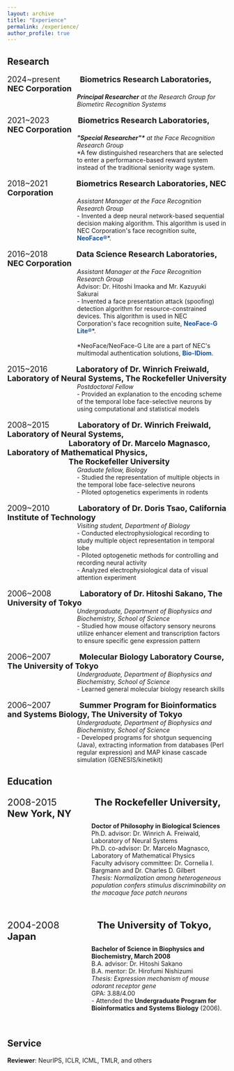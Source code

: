 ```yaml
---
layout: archive
title: "Experience"
permalink: /experience/
author_profile: true
---
```


## Research  
<p style="font-size:18px">2024~present&nbsp;&nbsp;&nbsp;&nbsp;&nbsp;&nbsp;&nbsp;&nbsp;
<b>Biometrics Research Laboratories, NEC Corporation</b></p>
<p style='margin-left:120.0pt;margin-top:-18px;'>
<i><b>Principal Researcher</b> at the Research Group for Biometirc Recognition Systems</i>
</p>
<p style="font-size:18px">2021~2023&nbsp;&nbsp;&nbsp;&nbsp;&nbsp;&nbsp;&nbsp;&nbsp;&nbsp;&nbsp;&nbsp;&nbsp;
<b>Biometrics Research Laboratories, NEC Corporation</b></p>
<p style='margin-left:120.0pt;margin-top:-18px;'>
<i><b>"Special Researcher"*</b> at the Face Recognition Research Group</i><br>
*A few distinguished researchers that are selected to enter a performance-based reward system instead of the traditional seniority wage system.<br>
</p>
<p style="font-size:18px">2018~2021&nbsp;&nbsp;&nbsp;&nbsp;&nbsp;&nbsp;&nbsp;&nbsp;&nbsp;&nbsp;&nbsp;&nbsp;
<b>Biometrics Research Laboratories, NEC Corporation</b></p>
<p style='margin-left:120.0pt;margin-top:-18px;'>
<i>Assistant Manager at the Face Recognition Research Group</i><br>
- Invented a deep neural network-based sequential decision making algorithm. This algorithm is used in NEC Corporation's face recognition suite, <span style="color:#145094"><b>NeoFace&reg;</b></span>*.
</p>

<p style="font-size:18px">2016~2018&nbsp;&nbsp;&nbsp;&nbsp;&nbsp;&nbsp;&nbsp;&nbsp;&nbsp;&nbsp;&nbsp;&nbsp;
<b>Data Science Research Laboratories, NEC Corporation</b></p>
<p style='margin-left:120.0pt;margin-top:-18px;'>
<i>Assistant Manager at the Face Recognition Research Group</i><br>
Advisor: Dr. Hitoshi Imaoka and Mr. Kazuyuki Sakurai<br>
- Invented a face presentation attack (spoofing) detection algorithm for resource-constrained devices. This algorithm is used in NEC Corporation's face recognition suite, <span style="color:#145094"><b>NeoFace-G Lite&reg;</b></span>*.<br><br>
*NeoFace/NeoFace-G Lite are a part of NEC's multimodal authentication solutions, <span style="color:#145094"><b>Bio-IDiom</b></span>.
</p>
<p style="font-size:18px">2015~2016&nbsp;&nbsp;&nbsp;&nbsp;&nbsp;&nbsp;&nbsp;&nbsp;&nbsp;&nbsp;&nbsp;&nbsp;
<b>Laboratory of Dr. Winrich Freiwald, Laboratory of Neural Systems, The Rockefeller University</b></p>
<p style='margin-left:120.0pt;margin-top:-18px;'>
<i>Postdoctoral Fellow</i><br>
- Provided an explanation to the encoding scheme of the temporal lobe face-selective neurons by using computational and statistical models
</p>

<p style="font-size:18px">2008~2015&nbsp;&nbsp;&nbsp;&nbsp;&nbsp;&nbsp;&nbsp;&nbsp;&nbsp;&nbsp;&nbsp;&nbsp;
<b>Laboratory of Dr. Winrich Freiwald, Laboratory of Neural Systems,<br>&nbsp;&nbsp;&nbsp;&nbsp;&nbsp;&nbsp;&nbsp;&nbsp;&nbsp;&nbsp;&nbsp;&nbsp;&nbsp;&nbsp;&nbsp;&nbsp;&nbsp;&nbsp;&nbsp;&nbsp;&nbsp;&nbsp;&nbsp;&nbsp;&nbsp;&nbsp;&nbsp;&nbsp;&nbsp;&nbsp;&nbsp;&nbsp;&nbsp;Laboratory of Dr. Marcelo Magnasco, Laboratory of Mathematical Physics,<br>&nbsp;&nbsp;&nbsp;&nbsp;&nbsp;&nbsp;&nbsp;&nbsp;&nbsp;&nbsp;&nbsp;&nbsp;&nbsp;&nbsp;&nbsp;&nbsp;&nbsp;&nbsp;&nbsp;&nbsp;&nbsp;&nbsp;&nbsp;&nbsp;&nbsp;&nbsp;&nbsp;&nbsp;&nbsp;&nbsp;&nbsp;&nbsp;&nbsp;The Rockefeller University</b></p>
<p style='margin-left:120.0pt;margin-top:-18px;'>
<i>Graduate fellow, Biology</i><br>
- Studied the representation of multiple objects in the temporal lobe face-selective neurons<br> 
- Piloted optogenetics experiments in rodents  
</p>

<p style="font-size:18px">2009~2010&nbsp;&nbsp;&nbsp;&nbsp;&nbsp;&nbsp;&nbsp;&nbsp;&nbsp;&nbsp;&nbsp;&nbsp;
<b>Laboratory of Dr. Doris Tsao, California Institute of Technology</b></p>
<p style='margin-left:120.0pt;margin-top:-18px;'>
<i>Visiting student, Department of Biology</i><br>
- Conducted electrophysiological recording to study multiple object representation in temporal lobe<br>  
- Piloted optogenetic methods for controlling and recording neural activity<br>  
- Analyzed electrophysiological data of visual attention experiment<br>  
</p>

<p style="font-size:18px">2006~2008&nbsp;&nbsp;&nbsp;&nbsp;&nbsp;&nbsp;&nbsp;&nbsp;&nbsp;&nbsp;&nbsp;&nbsp;
<b>Laboratory of Dr. Hitoshi Sakano, The University of Tokyo</b></p>
<p style='margin-left:120.0pt;margin-top:-18px;'>
<i>Undergraduate, Department of Biophysics and Biochemistry, School of Science</i><br>
- Studied how mouse olfactory sensory neurons utilize enhancer element and transcription factors to ensure specific gene expression pattern  
</p>

<p style="font-size:18px">2006~2007&nbsp;&nbsp;&nbsp;&nbsp;&nbsp;&nbsp;&nbsp;&nbsp;&nbsp;&nbsp;&nbsp;&nbsp;
<b>Molecular Biology Laboratory Course, The University of Tokyo</b></p>
<p style='margin-left:120.0pt;margin-top:-18px;'>
<i>Undergraduate, Department of Biophysics and Biochemistry, School of Science</i><br>
- Learned general molecular biology research skills   
</p>

<p style="font-size:18px">2006~2007&nbsp;&nbsp;&nbsp;&nbsp;&nbsp;&nbsp;&nbsp;&nbsp;&nbsp;&nbsp;&nbsp;&nbsp;
<b>Summer Program for Bioinformatics and Systems Biology, The University of Tokyo</b></p>
<p style='margin-left:120.0pt;margin-top:-18px;'>
<i>Undergraduate, Department of Biophysics and Biochemistry, School of Science</i><br>
- Developed programs for shotgun sequencing (Java), extracting information from databases (Perl regular expression) and MAP kinase cascade simulation (GENESIS/kinetikit)  
</p>

## Education  
<p style="font-size:22px">2008-2015&nbsp;&nbsp;&nbsp;&nbsp;&nbsp;&nbsp;&nbsp;&nbsp;&nbsp;&nbsp;&nbsp;&nbsp;&nbsp;
<b>The Rockefeller University, New York, NY</b></p>
<p style='margin-left:145.0pt;margin-top:-15px'>
<b>Doctor of Philosophy in Biological Sciences</b><br>
Ph.D. advisor: Dr. Winrich A. Freiwald, Laboratory of Neural Systems<br>
Ph.D. co-advisor: Dr. Marcelo Magnasco, Laboratory of Mathematical Physics<br>
Faculty advisory committee: Dr. Cornelia I. Bargmann and Dr. Charles D. Gilbert<br>
<i>Thesis: Normalization among heterogeneous population confers stimulus discriminability on the macaque face patch neurons</i>
</p><br>
<p style="font-size:22px">2004-2008&nbsp;&nbsp;&nbsp;&nbsp;&nbsp;&nbsp;&nbsp;&nbsp;&nbsp;&nbsp;&nbsp;&nbsp;&nbsp;
<b>The University of Tokyo, Japan</b></p>
<p style='margin-left:145.0pt;margin-top:-15px'>
<b>Bachelor of Science in Biophysics and Biochemistry, March 2008</b><br>
B.A. advisor: Dr. Hitoshi Sakano<br>
B.A. mentor: Dr. Hirofumi Nishizumi<br>
<i>Thesis: Expression mechanism of mouse odorant receptor gene</i><br>
GPA: 3.88/4.00<br>
- Attended the <b>Undergraduate Program for Bioinformatics and Systems Biology</b> (2006).
</p><br>

## Service
**Reviewer**: NeurIPS, ICLR, ICML, TMLR, and others
<!-- NeurIPS: 2024, ICLR: 2024, ICML: 2025, TMLR: 2025-  -->

<!-- <br>
<br>
<br>
<br>
<br>
<br>
<br>
<br>
<br>
<br>
<br> -->

<!-- 
## [2018~present] Biometrics Research Laboratories, NEC, Kanagawa, Japan  
Assistant Manager at the Face Recognition Research Group
- Invented deep neural network-based sequential decision making algorithms  

## [2016~2018] Data Science Research Laboratories, NEC, Kanagawa, Japan  
Assistant Manager at the Face Recognition Research Group  
Advisor: Dr. Hitoshi Imaoka and Mr. Kazuyuki Sakurai
- Invented a face spoofing detection algorithm for resource-constrained devices  

## [2015~2016] Laboratory of Dr. Winrich Freiwald, Laboratory of Neural Systems, Rockefeller University (RU)  
Postdoctoral Fellow  
- Provided an explanation to the encoding scheme of the temporal lobe face-selective neurons by using computational and statistical models  
 
## [2008~2015] Laboratory of Dr. Winrich Freiwald, Laboratory of Neural Systems, RU / Laboratory of Dr. Marcelo Magnasco, Laboratory of Mathematical Physics, RU  
Graduate fellow, Biology  
- Studied the representation of multiple objects in the temporal lobe face-selective neurons  
- Piloted optogenetics experiments in rodents  

## [2009~2010] Laboratory of Dr. Doris Tsao, California Institute of Technology, Pasadena, CA  
Visiting student, Department of Biology  
- Conducted electrophysiological recording to study multiple object representation in temporal lobe  
- Developed optogenetic methods for controlling and recording neural activity  
- Analyzed electrophysiological data of visual attention experiment  

## [2006~2008] Laboratory of Dr. Hitoshi Sakano, The University of Tokyo  
Undergraduate, Department of Biophysics and Biochemistry, School of Science  
- Studied how mouse olfactory sensory neurons utilize enhancer element and transcription factors to ensure specific gene expression pattern  

## [2006~2007] Molecular Biology Laboratory Course, The University of Tokyo  
Undergraduate,  Department of Biophysics and Biochemistry, School of Science  
- Learned general molecular biology research skills  

## [2006] Summer Program for Bioinformatics and Systems Biology, The University of Tokyo  
Undergraduate, Department of Bioinformatics and Systems Biology, School of Science  
- Developed programs for shotgun sequencing (Java), extracting information from databases (Perl regular expression) and MAP kinase cascade simulation (GENESIS/kinetikit)   -->
